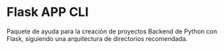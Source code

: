 # Flask APP CLI

Paquete de ayuda para la creación de proyectos Backend de Python con Flask, 
siguiendo una arquitectura de directorios recomendada.


